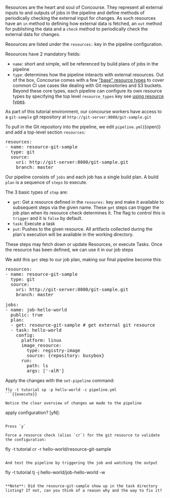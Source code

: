 Resources are the heart and soul of Concourse. They represent all external inputs to and outputs of jobs in the pipeline and define methods of periodically checking the external input for changes. As such resources have an `in` method to defining how external data is fetched, an `out` method for publishing the data and a `check` method to periodically check the external data for changes.

Resources are listed under the `resources:` key in the pipeline configuration.

Resources have 2 mandatory fields:
- `name`: short and simple, will be referenced by build plans of jobs in the pipeline
- `type`: determines how the pipeline interacts with external resources. Out of the box, Concourse comes with a few ["base" resource types](https://concourse-ci.org/included-resource-types.html) to cover common CI use cases like dealing with Git repositories and S3 buckets. Beyond these core types, each pipeline can configure its own resource types by specifying the top level `resource_types` key see [using resource types](https://concourse-ci.org/resource-types.html).

As part of this tutorial environment, our concourse workers have access to a `git-sample` git repository at `http://git-server:8080/git-sample.git`

To pull in the Git repository into the pipeline, we edit `pipeline.yml`{{open}} and add a top-level section `resources`:

<pre class="file" data-filename="pipeline.yml" data-target="prepend">resources:
- name: resource-git-sample
  type: git
  source:
    uri: http://git-server:8080/git-sample.git
    branch: master
</pre>

Our pipeline consists of `jobs` and each job has a single build plan. A build `plan` is a sequence of `steps` to execute.

The 3 basic types of `step` are:
- `get`: Get a resource defined in the `resoures:` key and make it available to subsequent steps via the given name. These `get` steps can trigger the job plan when its resource check determines it. The flag to control this is `trigger` and it is `false` by default.
- `task`: Execute a task
- `put`: Pushes to the given resource. All artifacts collected during the plan's execution will be available in the working directory.

These steps may fetch down or update Resources, or execute Tasks. Once the resource has been defined, we can use it in our job steps

We add this `get` step to our job plan, making our final pipeline become this: 

<pre class="file" data-filename="pipeline.yml" data-target="replace">resources:
- name: resource-git-sample
  type: git
  source:
    uri: http://git-server:8080/git-sample.git
    branch: master

jobs:
- name: job-hello-world
  public: true
  plan:
  - get: resource-git-sample # get external git resource
  - task: hello-world
    config:
      platform: linux
      image_resource:
        type: registry-image
        source: {repository: busybox}
      run:
        path: ls
        args: ['-alR']
</pre>

Apply the changes with the `set-pipeline` command:

```
fly -t tutorial sp -p hello-world -c pipeline.yml
```{{execute}}

Notice the clear overview of changes we made to the pipeline

```
apply configuration? [yN]:
```

Press `y`

Force a resource check (alias `cr`) for the git resource to validate the configuration:

```
fly -t tutorial cr -r hello-world/resource-git-sample
```{{execute}}

And test the pipeline by triggering the job and watching the output

```
fly -t tutorial tj -j hello-world/job-hello-world -w
```{{execute}}

**Note**: Did the resource-git-sample show up in the task directory listing? If not, can you think of a reason why and the way to fix it?
